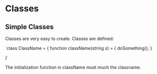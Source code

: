 # Classes


## Simple Classes

Classes are very easy to create.
Classes are defined:

`class ClassName = {
	function className(string s) = {
         doSomething();
     }


}`

The initialization function in className must much the classname.